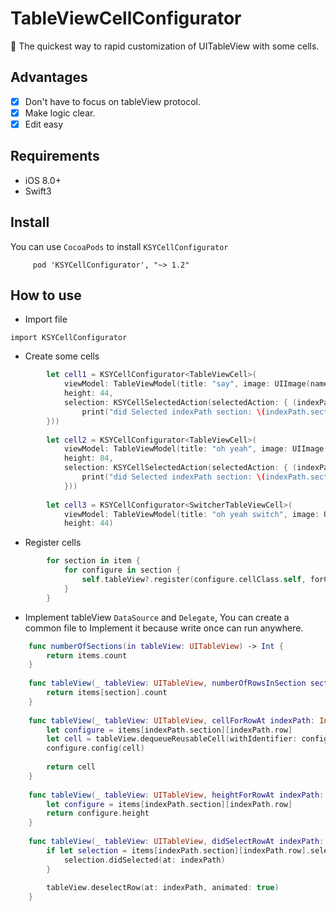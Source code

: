 # TableViewCellConfigurator
🚀  The quickest way to rapid customization of UITableView with some cells.

## Advantages

- [x] Don't have to focus on tableView protocol.
- [x] Make logic clear.
- [x] Edit easy
 
## Requirements

- iOS 8.0+ 
- Swift3

## Install
You can use `CocoaPods` to install `KSYCellConfigurator`

```
     pod 'KSYCellConfigurator', "~> 1.2"
```

## How to use 
* Import file

 `import KSYCellConfigurator`

* Create some cells
``` Swift
        let cell1 = KSYCellConfigurator<TableViewCell>(
            viewModel: TableViewModel(title: "say", image: UIImage(named: "DistanceIcon.png")) ,
            height: 44,
            selection: KSYCellSelectedAction(selectedAction: { (indexPath) in
                print("did Selected indexPath section: \(indexPath.section) row: \(indexPath.row)")
        }))
        
        let cell2 = KSYCellConfigurator<TableViewCell>(
            viewModel: TableViewModel(title: "oh yeah", image: UIImage(named: "DistanceIcon.png")) ,
            height: 84,
            selection: KSYCellSelectedAction(selectedAction: { (indexPath) in
                print("did Selected indexPath section: \(indexPath.section) row: \(indexPath.row)")
            }))
        
        let cell3 = KSYCellConfigurator<SwitcherTableViewCell>(
            viewModel: TableViewModel(title: "oh yeah switch", image: UIImage(named: "DistanceIcon.png")) ,
            height: 44)
```

* Register cells
``` Swift
        for section in item {
            for configure in section {
                self.tableView?.register(configure.cellClass.self, forCellReuseIdentifier: configure.reuseIdentifier)
            }
        }
```


* Implement tableView `DataSource` and `Delegate`, You can create a common file to Implement it because write once can run anywhere.

``` Swift
    func numberOfSections(in tableView: UITableView) -> Int {
        return items.count
    }
    
    func tableView(_ tableView: UITableView, numberOfRowsInSection section: Int) -> Int {
        return items[section].count
    }
    
    func tableView(_ tableView: UITableView, cellForRowAt indexPath: IndexPath) -> UITableViewCell {
        let configure = items[indexPath.section][indexPath.row]
        let cell = tableView.dequeueReusableCell(withIdentifier: configure.reuseIdentifier, for: indexPath)
        configure.config(cell)
        
        return cell
    }
    
    func tableView(_ tableView: UITableView, heightForRowAt indexPath: IndexPath) -> CGFloat {
        let configure = items[indexPath.section][indexPath.row]
        return configure.height
    }
    
    func tableView(_ tableView: UITableView, didSelectRowAt indexPath: IndexPath) {
        if let selection = items[indexPath.section][indexPath.row].selection {
            selection.didSelected(at: indexPath)
        }
        
        tableView.deselectRow(at: indexPath, animated: true)
    }
```
